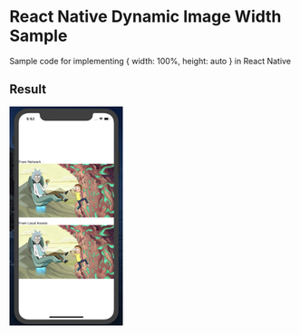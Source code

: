 # React Native Dynamic Image Width Sample

Sample code for implementing { width: 100%, height: auto } in React Native

## Result

<img src="./src/assets/images/result.png" alt="sample" width="200"/>
